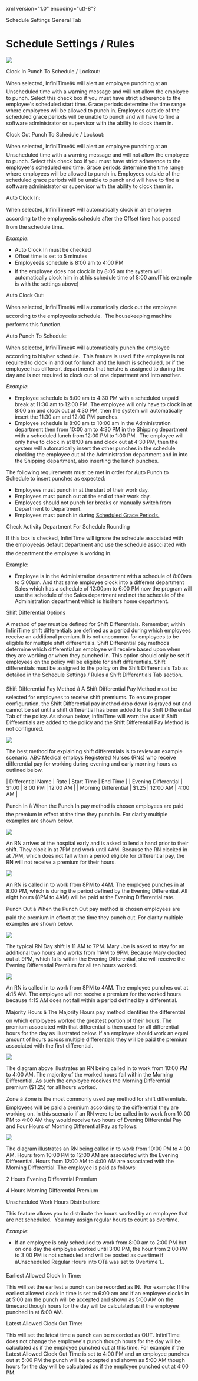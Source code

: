 xml version="1.0" encoding="utf-8"?





Schedule Settings General Tab




# Schedule Settings / Rules

![](/img/image-404.png)

Clock In Punch To Schedule / Lockout:

When selected, InfiniTimeâ¢ will alert an employee punching at an Unscheduled time with a warning message and will not allow the employee to punch. Select this check box if you must have strict adherence to the employee's scheduled start time. Grace periods determine the time range where employees will be allowed to punch in. Employees outside of the scheduled grace periods will be unable to punch and will have to find a software administrator or supervisor with the ability to clock them in.

Clock Out Punch To Schedule / Lockout:

When selected, InfiniTimeâ¢ will alert an employee punching at an Unscheduled time with a warning message and will not allow the employee to punch. Select this check box if you must have strict adherence to the employee's scheduled end time. Grace periods determine the time range where employees will be allowed to punch in. Employees outside of the scheduled grace periods will be unable to punch and will have to find a software administrator or supervisor with the ability to clock them in.

Auto Clock In:

When selected, InfiniTimeâ¢ will automatically clock in an employee according to the employeeâs schedule after the Offset time has passed from the schedule time.

*Example*:

* Auto Clock In must be checked
* Offset time is set to 5 minutes
* Employeeâs schedule is 8:00 am to 4:00 PM
* If the employee does not clock in by 8:05 am the system will automatically clock him in at his schedule time of 8:00 am.(This example is with the settings above)

Auto Clock Out:

When selected, InfiniTimeâ¢ will automatically clock out the employee according to the employeeâs schedule.  The housekeeping machine performs this function.

Auto Punch To Schedule:

When selected, InfiniTimeâ¢ will automatically punch the employee according to his/her schedule.  This feature is used if the employee is not required to clock in and out for lunch and the lunch is scheduled, or if the employee has different departments that he/she is assigned to during the day and is not required to clock out of one department and into another.

*Example*:

* Employee schedule is 8:00 am to 4:30 PM with a scheduled unpaid break at 11:30 am to 12:00 PM. The employee will only have to clock in at 8:00 am and clock out at 4:30 PM, then the system will automatically insert the 11:30 am and 12:00 PM punches.
* Employee schedule is 8:00 am to 10:00 am in the Administration department then from 10:00 am to 4:30 PM in the Shipping department with a scheduled lunch from 12:00 PM to 1:00 PM.  The employee will only have to clock in at 8:00 am and clock out at 4:30 PM, then the system will automatically insert the other punches in the schedule clocking the employee out of the Administration department and in into the Shipping department, also inserting the lunch punches.

The following requirements must be met in order for Auto Punch to Schedule to insert punches as expected:

* Employees must punch in at the start of their work day.
* Employees must punch out at the end of their work day.
* Employees should not punch for breaks or manually switch from Department to Department.
* Employees must punch in during [Scheduled Grace Periods.](../Scheduled_Time.md)

Check Activity Department For Schedule Rounding

If this box is checked, InfiniTime will ignore the schedule associated with the employeeâs default department and use the schedule associated with the department the employee is working in.

Example:

* Employee is in the Administration department with a schedule of 8:00am to 5:00pm. And that same employee clock into a different department Sales which has a schedule of 12:00pm to 6:00 PM now the program will use the schedule of the Sales department and not the schedule of the Administration department which is his/hers home department.

Shift Differential Options

A method of pay must be defined for Shift Differentials. Remember, within InfiniTime shift differentials are defined as a period during which employees receive an additional premium. It is not uncommon for employees to be eligible for multiple shift differentials. Shift Differential pay methods determine which differential an employee will receive based upon when they are working or when they punched in. This option should only be set if employees on the policy will be eligible for shift differentials. Shift differentials must be assigned to the policy on the Shift Differentials Tab as detailed in the Schedule Settings / Rules â Shift Differentials Tab section.

Shift Differential Pay Method â A Shift Differential Pay Method must be selected for employees to receive shift premiums. To ensure proper configuration, the Shift Differential pay method drop down is grayed out and cannot be set until a shift differential has been added to the Shift Differential Tab of the policy. As shown below, InfiniTime will warn the user if Shift Differentials are added to the policy and the Shift Differential Pay Method is not configured.

![](/img/image-404.png)

The best method for explaining shift differentials is to review an example scenario. ABC Medical employs Registered Nurses (RNs) who receive differential pay for working during evening and early morning hours as outlined below.

| Differential Name | Rate | Start Time | End Time |
| Evening Differential | $1.00 | 8:00 PM | 12:00 AM |
| Morning Differential | $1.25 | 12:00 AM | 4:00 AM |

Punch In â When the Punch In pay method is chosen employees are paid the premium in effect at the time they punch in. For clarity multiple examples are shown below.

![](/img/image-404.png)

An RN arrives at the hospital early and is asked to lend a hand prior to their shift. They clock in at 7PM and work until 4AM. Because the RN clocked in at 7PM, which does not fall within a period eligible for differential pay, the RN will not receive a premium for their hours.

![](/img/image-404.png)

An RN is called in to work from 8PM to 4AM. The employee punches in at 8:00 PM, which is during the period defined by the Evening Differential. All eight hours (8PM to 4AM) will be paid at the Evening Differential rate.

Punch Out â When the Punch Out pay method is chosen employees are paid the premium in effect at the time they punch out. For clarity multiple examples are shown below.

![](/img/image-404.png)

The typical RN Day shift is 11 AM to 7PM. Mary Joe is asked to stay for an additional two hours and works from 11AM to 9PM. Because Mary clocked out at 9PM, which falls within the Evening Differential, she will receive the Evening Differential Premium for all ten hours worked.

![](/img/image-404.png)

An RN is called in to work from 8PM to 4AM. The employee punches out at 4:15 AM. The employee will not receive a premium for the worked hours because 4:15 AM does not fall within a period defined by a differential.

Majority Hours â The Majority Hours pay method identifies the differential on which employees worked the greatest portion of their hours. The premium associated with that differential is then used for all differential hours for the day as illustrated below. If an employee should work an equal amount of hours across multiple differentials they will be paid the premium associated with the first differential.

![](/img/image-404.png)

The diagram above illustrates an RN being called in to work from 10:00 PM to 4:00 AM. The majority of the worked hours fall within the Morning Differential. As such the employee receives the Morning Differential premium ($1.25) for all hours worked.

Zone â Zone is the most commonly used pay method for shift differentials. Employees will be paid a premium according to the differential they are working on. In this scenario if an RN were to be called in to work from 10:00 PM to 4:00 AM they would receive two hours of Evening Differential Pay and Four Hours of Morning Differential Pay as follows:

![](/img/image-404.png)

The diagram illustrates an RN being called in to work from 10:00 PM to 4:00 AM. Hours from 10:00 PM to 12:00 AM are associated with the Evening Differential. Hours from 12:00 AM to 4:00 AM are associated with the Morning Differential. The employee is paid as follows:

2 Hours Evening Differential Premium

4 Hours Morning Differential Premium

Unscheduled Work Hours Distribution:

This feature allows you to distribute the hours worked by an employee that are not scheduled.  You may assign regular hours to count as overtime.

*Example*:

* If an employee is only scheduled to work from 8:00 am to 2:00 PM but on one day the employee worked until 3:00 PM, the hour from 2:00 PM to 3:00 PM is not scheduled and will be posted as overtime if âUnscheduled Regular Hours into OTâ was set to Overtime 1..

Earliest Allowed Clock In Time:

This will set the earliest a punch can be recorded as IN.  For example: If the earliest allowed clock in time is set to 6:00 am and if an employee clocks in at 5:00 am the punch will be accepted and shown as 5:00 AM on the timecard though hours for the day will be calculated as if the employee punched in at 6:00 AM.

Latest Allowed Clock Out Time:

This will set the latest time a punch can be recorded as OUT. InfiniTime does not change the employee's punch though hours for the day will be calculated as if the employee punched out at this time. For example if the Latest Allowed Clock Out Time is set to 4:00 PM and an employee punches out at 5:00 PM the punch will be accepted and shown as 5:00 AM though hours for the day will be calculated as if the employee punched out at 4:00 PM.